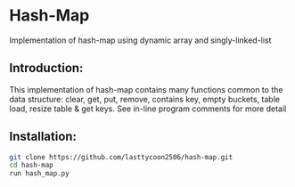 # Hash-Map
Implementation of hash-map using dynamic array and singly-linked-list

## Introduction:
This implementation of hash-map contains many functions common to the data structure: clear, get, put, remove, contains key, empty buckets, table load, resize table & get keys. See in-line program comments for more detail

## Installation:
```bash
git clone https://github.com/lasttycoon2506/hash-map.git
cd hash-map
run hash_map.py
```
